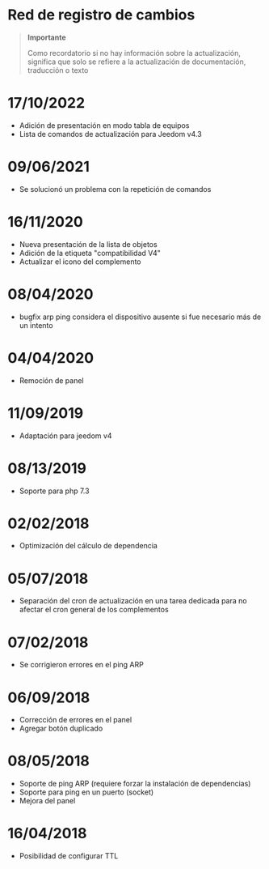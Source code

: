 # Red de registro de cambios

>**Importante**
>
>Como recordatorio si no hay información sobre la actualización, significa que solo se refiere a la actualización de documentación, traducción o texto

# 17/10/2022

- Adición de presentación en modo tabla de equipos
- Lista de comandos de actualización para Jeedom v4.3

# 09/06/2021

- Se solucionó un problema con la repetición de comandos

# 16/11/2020

- Nueva presentación de la lista de objetos
- Adición de la etiqueta "compatibilidad V4"
- Actualizar el icono del complemento

# 08/04/2020

- bugfix arp ping considera el dispositivo ausente si fue necesario más de un intento

# 04/04/2020

- Remoción de panel

# 11/09/2019

- Adaptación para jeedom v4

# 08/13/2019

- Soporte para php 7.3

# 02/02/2018

- Optimización del cálculo de dependencia

# 05/07/2018

- Separación del cron de actualización en una tarea dedicada para no afectar el cron general de los complementos

# 07/02/2018

- Se corrigieron errores en el ping ARP

# 06/09/2018

- Corrección de errores en el panel
- Agregar botón duplicado

# 08/05/2018

- Soporte de ping ARP (requiere forzar la instalación de dependencias)
- Soporte para ping en un puerto (socket)
- Mejora del panel

# 16/04/2018

- Posibilidad de configurar TTL
